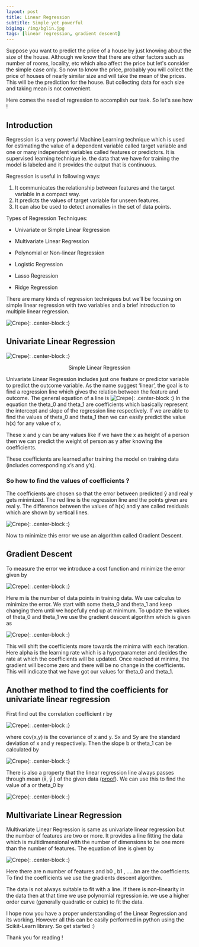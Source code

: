 ```yaml
---
layout: post
title: Linear Regression
subtitle: Simple yet powerful
bigimg: /img/bglin.jpg
tags: [linear regression, gradient descent]
---
```

Suppose you want to predict the price of a house by just knowing about the size of the house. Although we know that there are other factors such as number of rooms, locality, etc which also affect the price but let's consider the simple case only. So now to know the price, probably you will collect the price of houses of nearly similar size and will take the mean of the prices. This will be the prediction for the house. But collecting data for each size and taking mean is not convenient. 

Here comes the need of regression to accomplish our task. So let's see how !

## Introduction

Regression is a very powerful Machine Learning technique which is used for estimating the value of a dependent variable called target variable and one or many independent variables called features or predictors. It is supervised learning technique ie. the data that we have for training the model is labeled and it provides the output that is continuous.

Regression is useful in following ways:
1. It communicates the relationship between features and the target variable in a compact way.<br/>
2. It predicts the values of target variable for unseen features.<br/>
3. It can also be used to detect anomalies in the set of data points.


Types of Regression Techniques:

+ Univariate or Simple Linear Regression

+ Multivariate Linear Regression

+ Polynomial or Non-linear Regression

+ Logistic Regression

+ Lasso Regression

+ Ridge Regression


There are many kinds of regression techniques but we’ll be focusing on simple linear regression with two variables and a brief introduction to multiple linear regression.


![Crepe](/img/meme.png){: .center-block :}

## Univariate Linear Regression 

![Crepe](/img/img1.png){: .center-block :}
<p align="center"> Simple Linear Regression</p>

Univariate Linear Regression includes just one feature or predictor variable to predict the outcome variable. As the name suggest ‘linear’, the goal is to find a regression line which gives the relation between the feature and outcome. The general equation of a line is
![Crepe](/img/img2.png){: .center-block :}
In the equation the theta_0 and theta_1 are coefficients which basically represent the intercept and slope of the regression line respectively. If we are able to find the values of theta_0 and theta_1 then we can easily predict the value h(x) for any value of x.

These x and y can be any values like if we have the x as height of a person then we can predict the weight of person as y after knowing the coefficients. 
 
These coefficients are learned after training the model on training data (includes corresponding x’s and y’s). 

### So how to find the values of coefficients ?

The coefficients are chosen so that the error between predicted ŷ and real y gets minimized. The red line is the regression line and the points given are real y. The difference between the values of h(x) and y are called residuals which are shown by vertical lines.

![Crepe](/img/image10.png){: .center-block :}

Now to minimize this error we use an algorithm called Gradient Descent.

## Gradient Descent 
To measure the error we introduce a cost function and minimize the error given by

![Crepe](/img/image4.png){: .center-block :}

Here m is the number of data points in training data. We use calculus to minimize the error.  We start with some theta_0 and theta_1 and keep changing them until we hopefully end up at minimum. To update the values of theta_0 and theta_1 we use the gradient descent algorithm which is given as

![Crepe](/img/image5.png){: .center-block :}

This will shift the coefficients more towards the minima with each iteration. Here alpha is the learning rate which is a hyperparameter and decides the rate at which the coefficients will be updated. Once reached at minima, the gradient will become zero and there will be no change in the coefficients. This will indicate that we have got our values for theta_0 and theta_1.

## Another method to find the coefficients for univariate linear regression

First find out the correlation coefficient r by 

![Crepe](/img/image11.png){: .center-block :}

where cov(x,y) is the covariance of x and y. Sx and Sy are the standard deviation of x and y respectively. Then the slope b or theta_1 can be calculated by

![Crepe](/img/image2.png){: .center-block :}

There is also a property that the linear regression line always passes through mean (x̄, ȳ ) of the given data ([proof](http://www.pmean.com/10/LeastSquares.html)). We can use this to find the value of a or theta_0 by 

![Crepe](/img/image8.png){: .center-block :}

## Multivariate Linear Regression

Multivariate Linear Regression is same as univariate linear regression but the number of features are two or more. It provides a line fitting the data which is multidimensional with the number of dimensions to be one more than the number of features. The equation of line is given by

![Crepe](/img/image3.png){: .center-block :}

Here there are n number of features and b0 , b1 , …..bn are the coefficients. To find the coefficients we use the gradients descent algorithm.

The data is not always suitable to fit with a line. If there is non-linearity in the data then at that time we use polynomial regression ie. we use a higher order curve (generally quadratic or cubic) to fit the data.

I hope now you have a proper understanding of the Linear Regression and its working. However all this can be easily performed in python using the Scikit-Learn library. So get started :)

Thank you for reading ! 
